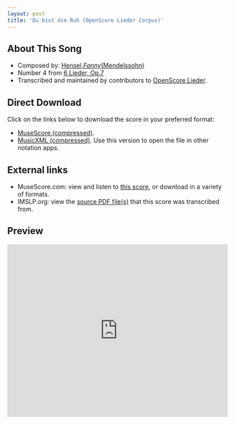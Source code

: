 ```yaml
---
layout: post
title: 'Du bist die Ruh (OpenScore Lieder Corpus)'
---
```


## About This Song

- Composed by: [Hensel,_Fanny_(Mendelssohn)](https://fourscoreandmore.org/openscore/lieder/Hensel,_Fanny_(Mendelssohn))
- Number 4 from [6 Lieder, Op.7](https://fourscoreandmore.org/openscore/lieder/Hensel,_Fanny_(Mendelssohn)/6_Lieder,_Op.7)
- Transcribed and maintained by contributors to [OpenScore Lieder].

[OpenScore Lieder]: https://musescore.com/openscore-lieder-corpus

## Direct Download

Click on the links below to download the score in your preferred format:
- [MuseScore (compressed)](https://github.com/openscore/lieder/blob/main/scores/Hensel,_Fanny_(Mendelssohn)/6_Lieder,_Op.7/4_Du_bist_die_Ruh/lc5987937.mscz?raw=true).
- [MusicXML (compressed)](https://github.com/openscore/lieder/blob/main/scores/Hensel,_Fanny_(Mendelssohn)/6_Lieder,_Op.7/4_Du_bist_die_Ruh/lc5987937.mxl?raw=true). Use this version to open the file in other notation apps.

## External links

- MuseScore.com: view and listen to [this score][MuseScore], or download in a variety of formats.
- IMSLP.org: view the [source PDF file(s)][IMSLP] that this score was transcribed from.

[MuseScore]: https://musescore.com/score/5987937
[IMSLP]: https://imslp.org/wiki/Special:ReverseLookup/558449

## Preview

<iframe width="100%" height="394" src="https://musescore.com/openscore-lieder-corpus/scores/5987937/embed" frameborder="0" allowfullscreen allow="autoplay; fullscreen"></iframe>
